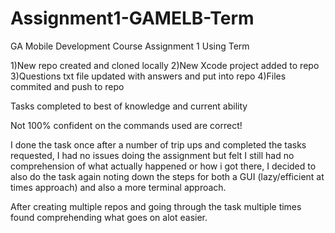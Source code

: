 # Assignment1-GAMELB-Term
GA Mobile Development Course Assignment 1 Using Term

1)New repo created and cloned locally
2)New Xcode project added to repo
3)Questions txt file updated with answers and put into repo
4)Files commited and push to repo

Tasks completed to best of knowledge and current ability


Not 100% confident on the commands used are correct!

I done the task once after a number of trip ups and completed the tasks requested, I had
no issues doing the assignment but felt I still had no comprehension of what actually 
happened or how i got there, I decided to also do the task again noting down the steps
for both a GUI (lazy/efficient at times approach) and also a more terminal approach.

After creating multiple repos and going through the task multiple times found comprehending what goes on alot easier.
